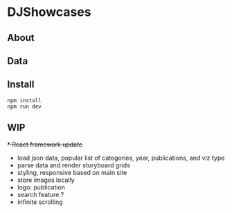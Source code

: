 # DJShowcases

## About 

## Data

## Install
```
npm install
npm run dev
```

## WIP
~~* React framework update~~
* load json data, popular list of categories, year, publications, and viz type
* parse data and render storyboard grids
* styling, responsive based on main site
* store images locally
* logo: publication
* search feature ?
* infinite scrolling

